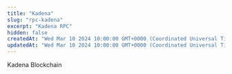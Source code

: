 ```yaml
---
title: "Kadena"
slug: "rpc-kadena"
excerpt: "Kadena RPC"
hidden: false
createdAt: "Wed Mar 10 2024 10:00:00 GMT+0000 (Coordinated Universal Time)"
updatedAt: "Wed Mar 10 2024 10:00:00 GMT+0000 (Coordinated Universal Time)"
---
```


Kadena Blockchain